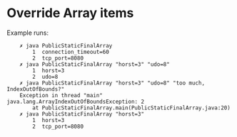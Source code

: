 # Override Array items

Example runs:

        ✗ java PublicStaticFinalArray 
            1  connection_timeout=60
            2  tcp_port=8080
        ✗ java PublicStaticFinalArray "horst=3" "udo=8"
            1  horst=3
            2  udo=8
        ✗ java PublicStaticFinalArray "horst=3" "udo=8" "too much, IndexOutOfBounds?"
        Exception in thread "main" java.lang.ArrayIndexOutOfBoundsException: 2
            at PublicStaticFinalArray.main(PublicStaticFinalArray.java:20)
        ✗ java PublicStaticFinalArray "horst=3"                                      
            1  horst=3
            2  tcp_port=8080


